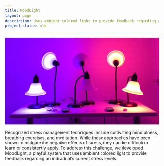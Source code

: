 ```yaml
---
title: MoodLight
layout: page
description: Uses ambient colored light to provide feedback regarding an individual’s current stress levels, encouraging reflection and non-judgmental self-awareness.
project_status: old
---
```


![{{ page.title }}](/files/images/mood-light.jpg)

Recognized stress management techniques include cultivating mindfulness, breathing exercises, and meditation. While these approaches have been shown to mitigate the negative effects of stress, they can be difficult to learn or consistently apply. To address this challenge, we developed MoodLight, a playful system that uses ambient colored light to provide feedback regarding an individual’s current stress levels.


